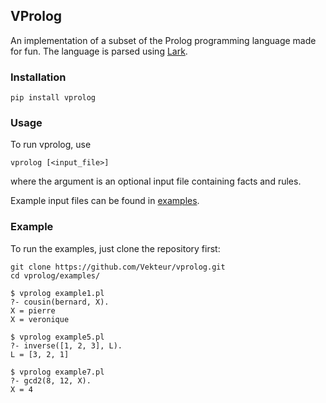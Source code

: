 ## VProlog

An implementation of a subset of the Prolog programming language made for fun.
The language is parsed using [Lark](https://github.com/lark-parser/lark).

### Installation

```
pip install vprolog
```

### Usage

To run vprolog, use
```
vprolog [<input_file>]
```
where the argument is an optional input file containing facts and rules.

Example input files can be found in [examples](/examples).

### Example

To run the examples, just clone the repository first:
```
git clone https://github.com/Vekteur/vprolog.git
cd vprolog/examples/
```

```
$ vprolog example1.pl
?- cousin(bernard, X).
X = pierre
X = veronique
```

```
$ vprolog example5.pl
?- inverse([1, 2, 3], L).
L = [3, 2, 1]
```

```
$ vprolog example7.pl
?- gcd2(8, 12, X).
X = 4
```